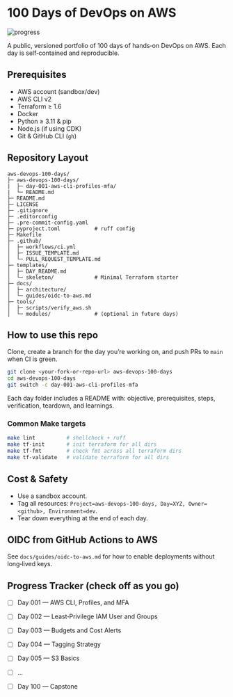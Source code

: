 # 100 Days of DevOps on AWS

![progress](https://img.shields.io/badge/progress-1%2F100-blue)

A public, versioned portfolio of 100 days of hands‑on DevOps on AWS. Each day is self‑contained and reproducible.

## Prerequisites
- AWS account (sandbox/dev)
- AWS CLI v2
- Terraform ≥ 1.6
- Docker
- Python ≥ 3.11 & pip
- Node.js (if using CDK)
- Git & GitHub CLI (`gh`)

## Repository Layout
```
aws-devops-100-days/
├─ aws-devops-100-days/
|  ├─ day-001-aws-cli-profiles-mfa/
|  └─ README.md
├─ README.md
├─ LICENSE
├─ .gitignore
├─ .editorconfig
├─ .pre-commit-config.yaml
├─ pyproject.toml           # ruff config
├─ Makefile
├─ .github/
│  ├─ workflows/ci.yml
│  ├─ ISSUE_TEMPLATE.md
│  └─ PULL_REQUEST_TEMPLATE.md
├─ templates/
│  ├─ DAY_README.md
│  └─ skeleton/             # Minimal Terraform starter
├─ docs/
│  ├─ architecture/
│  └─ guides/oidc-to-aws.md
├─ tools/
│  ├─ scripts/verify_aws.sh
│  └─ modules/              # (optional in future days)
```

## How to use this repo
Clone, create a branch for the day you’re working on, and push PRs to `main` when CI is green.

```bash
git clone <your-fork-or-repo-url> aws-devops-100-days
cd aws-devops-100-days
git switch -c day-001-aws-cli-profiles-mfa
```

Each day folder includes a README with: objective, prerequisites, steps, verification, teardown, and learnings.

### Common Make targets
```bash
make lint          # shellcheck + ruff
make tf-init       # init terraform for all dirs
make tf-fmt        # check fmt across all terraform dirs
make tf-validate   # validate terraform for all dirs
```

## Cost & Safety
- Use a sandbox account.
- Tag all resources: `Project=aws-devops-100-days, Day=XYZ, Owner=<github>, Environment=dev`.
- Tear down everything at the end of each day.

## OIDC from GitHub Actions to AWS
See `docs/guides/oidc-to-aws.md` for how to enable deployments without long‑lived keys.

## Progress Tracker (check off as you go)
- [ ] Day 001 — AWS CLI, Profiles, and MFA
- [ ] Day 002 — Least‑Privilege IAM User and Groups
- [ ] Day 003 — Budgets and Cost Alerts
- [ ] Day 004 — Tagging Strategy
- [ ] Day 005 — S3 Basics
- [ ] ...
- [ ] Day 100 — Capstone

